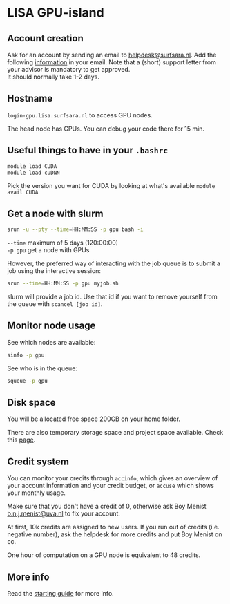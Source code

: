 # LISA GPU-island

## Account creation

Ask for an account by sending an email to <helpdesk@surfsara.nl>.
Add the following [information](https://userinfo.surfsara.nl/systems/lisa/account) in your email.
Note that a (short) support letter from your advisor is mandatory to get approved.  
It should normally take 1-2 days.

## Hostname

`login-gpu.lisa.surfsara.nl` to access GPU nodes.

The head node has GPUs. You can debug your code there for 15 min.

## Useful things to have in your `.bashrc`

```bash
module load CUDA
module load cuDNN
```

Pick the version you want for CUDA by looking at what's available `module avail CUDA`

## Get a node with slurm

```bash
srun -u --pty --time=HH:MM:SS -p gpu bash -i
```

`--time` maximum of 5 days (120:00:00)  
`-p gpu` get a node with GPUs

However, the preferred way of interacting with the job queue is to submit a job using the interactive session:

```bash
srun --time=HH:MM:SS -p gpu myjob.sh
```

slurm will provide a job id. Use that id if you want to remove yourself from the queue with `scancel [job id]`.

## Monitor node usage

See which nodes are available:

```bash
sinfo -p gpu
```

See who is in the queue:

```bash
squeue -p gpu
```

## Disk space

You will be allocated free space 200GB on your home folder.

There are also temporary storage space and project space available. Check this [page](https://userinfo.surfsara.nl/systems/lisa/getting-started#filesystems).


## Credit system

You can monitor your credits through `accinfo`, which gives an overview of your account information and your credit budget, or `accuse` which shows your monthly usage.

Make sure that you don't have a credit of 0, otherwise ask Boy Menist <b.n.j.menist@uva.nl> to fix your account.  

At first, 10k credits are assigned to new users.
If you run out of credits (i.e. negative number), ask the helpdesk for more credits and put Boy Menist on cc.

One hour of computation on a GPU node is equivalent to 48 credits.

## More info

Read the [starting guide](https://userinfo.surfsara.nl/systems/lisa/getting-started) for more info.
